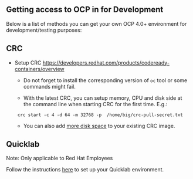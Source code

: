 ## Getting access to OCP in for Development

Below is a list of methods you can get your own OCP 4.0+ environment for development/testing purposes:

## CRC

 * Setup CRC https://developers.redhat.com/products/codeready-containers/overview
   * Do not forget to install the corresponding version of `oc` tool or some commands might fail.

   * With the latest CRC, you can setup memory, CPU and disk side at the command line when starting CRC for the first time. E.g.:

   ```
    crc start -c 4 -d 64 -m 32768 -p  /home/big/crc-pull-secret.txt
   ```

   * You can also add [more disk space][1] to your existing CRC image.


## Quicklab

Note: Only applicable to Red Hat Employees

Follow the instructions [here][2] to set up your Quicklab environment.

[1]: ./crc-disk-size.md
[2]: ./setup_quicklab.md
